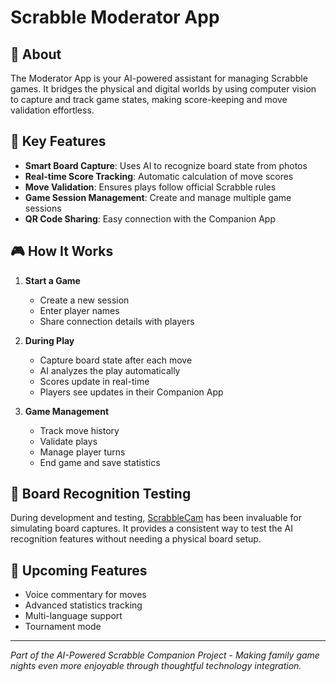 # Scrabble Moderator App

## 📱 About
The Moderator App is your AI-powered assistant for managing Scrabble games. It bridges the physical and digital worlds by using computer vision to capture and track game states, making score-keeping and move validation effortless.

## 🎯 Key Features
- **Smart Board Capture**: Uses AI to recognize board state from photos
- **Real-time Score Tracking**: Automatic calculation of move scores
- **Move Validation**: Ensures plays follow official Scrabble rules
- **Game Session Management**: Create and manage multiple game sessions
- **QR Code Sharing**: Easy connection with the Companion App

## 🎮 How It Works
1. **Start a Game**
   - Create a new session
   - Enter player names
   - Share connection details with players

2. **During Play**
   - Capture board state after each move
   - AI analyzes the play automatically
   - Scores update in real-time
   - Players see updates in their Companion App

3. **Game Management**
   - Track move history
   - Validate plays
   - Manage player turns
   - End game and save statistics

## 📸 Board Recognition Testing
During development and testing, [ScrabbleCam](https://scrabblecam.com/) has been invaluable for simulating board captures. It provides a consistent way to test the AI recognition features without needing a physical board setup.

## 🌟 Upcoming Features
- Voice commentary for moves
- Advanced statistics tracking
- Multi-language support
- Tournament mode

---
*Part of the AI-Powered Scrabble Companion Project - Making family game nights even more enjoyable through thoughtful technology integration.*